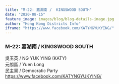 ```yaml
---
title: "M-22: 嘉湖南 /  KINGSWOOD SOUTH"
date: "2020-08-15"
feature_image: images/blog/blog-details-image.jpg
author: "Hong Kong Districts Info"
iframe: "https://www.facebook.com/KATYNGYUKYING/"
---
```


### M-22: 嘉湖南 /  KINGSWOOD SOUTH  
吳玉英 /  NG YUK YING (KATY)  
元朗區 / Yuen Long  
民主黨 /  Democratic Party  
https://www.facebook.com/KATYNGYUKYING/

